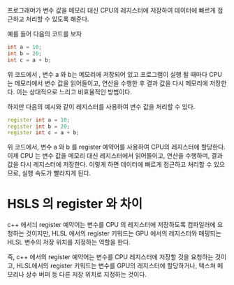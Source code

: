 프로그래머가 변수 값을 메모리 대신 CPU의 레지스터에 저장하여 데이터에 빠르게 접근하고 처리할 수 있도록 해준다.

예를 들어 다음의 코드를 보자
```c++
int a = 10;
int b = 20;
int c = a + b;
```

위 코드에서 , 변수 a 와 b는 메모리에 저장되어 있고 프로그램이 실행 될 때마다 CPU 는 메모리에서 변수 값을 읽어들이고, 연산을 수행한 후 결과 값을 다시 메모리에 저장한다. 이는 상대적으로 느리고 비효율적인 방법이다.

하지만 다음의 예시와 같이 레지스터를 사용하여 변수 값을 처리할 수 있다.

```c++
register int a = 10;
register int b = 20;
register int c = a + b;
```

위 코드에서, 변수 a 와 b 를 register 예약어를 사용하여 CPU의 레지스터에 할당한다. 이제 CPU 는 변수 값을 메모리 대신 레지스터에서 읽어들이고, 연산을 수행하며, 결과 값을 다시 레지스터에 저장한다. 이렇게 하면 데이터에 빠르게 접근하고 처리할 수 있으므로, 실행 속도가 빨라지게 된다.

# HSLS 의 register 와 차이

c++ 에서늬 register 예약어는 변수를 CPU 의 레지스터에 저장하도록 컴파일러에 요청하는 것이지만, HLSL 에서의 register 키워드는 GPU 에서의 레지스터와 매핑되는 HLSL 변수의 저장 위치를 지정하는 역할을 한다.

즉, c++ 에서의 register 예약어는 변수를 CPU 레지스터에 저장할 것을 요청하는 것이고, HLSL에서의 register 키워드는 변수를 GPU의 레지스터에 할당하거나, 텍스쳐 메모리나 상수 버퍼 등 다른 저장 위치로 지정하는 것이다.

